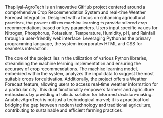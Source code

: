 Thapliyal-AgroTech is an innovative GitHub project centered around a comprehensive Crop Recommendation System and real-time Weather Forecast integration. Designed with a focus on enhancing agricultural practices, the project utilizes machine learning to provide tailored crop recommendations based on key parameters. Users input specific values for Nitrogen, Phosphorus, Potassium, Temperature, Humidity, pH, and Rainfall through a user-friendly web interface. Leveraging Python as the primary programming language, the system incorporates HTML and CSS for seamless interaction.

The core of the project lies in the utilization of various Python libraries, streamlining the machine learning implementation and ensuring the accuracy of crop recommendations. The machine learning model, embedded within the system, analyzes the input data to suggest the most suitable crops for cultivation. Additionally, the project offers a Weather Forecast feature, allowing users to access real-time weather information for a particular city. This dual functionality empowers farmers and agriculture enthusiasts by providing a holistic solution for informed decision-making. AnubhavAgroTech is not just a technological marvel; it is a practical tool bridging the gap between modern technology and traditional agriculture, contributing to sustainable and efficient farming practices.
